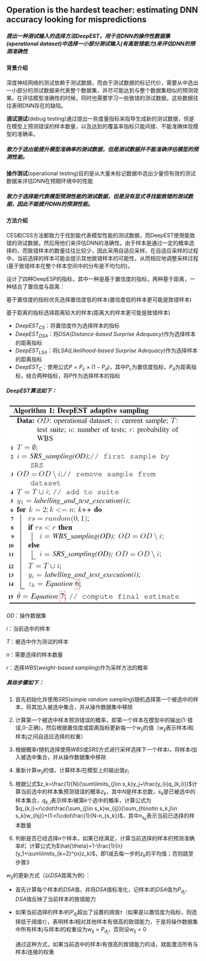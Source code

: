 ## Operation is the hardest teacher: estimating DNN accuracy looking for mispredictions

##### 提出一种测试输入的选择方法DeepEST，用于在DNN的操作性数据集(operational dataset)中选择一小部分测试输入(有高致错能力)来评估DNN的预测准确性

#### 背景介绍

深度神经网络的测试依赖于测试数据，而由于测试数据的标记代价，需要从中选出一小部分的测试数据来代表整个数据集，并尽可能达到与整个数据集相似的预测效果。在评估模型准确性的时候，同时也需要学习一些致错的测试数据，这些数据往往表明DNN存在的缺陷。

**调试测试**(debug testing)通过提出一些度量指标来指导生成新的测试数据，但是在模型上预测错误的样本数量，以及达到的覆盖率指标只能间接、不能准确体现模型的准确率。

##### 致力于选出能提升模型准确率的测试数据，但是测试数据并不能准确评估模型的预测性能。

**操作测试**(operational testing)目的是从大量未标记数据中选出少量但有效的测试数据来评估DNN在预期环境中的性能

##### 致力于选择能代表模型预测性能的测试数据，但是没有显式寻找能致错的测试数据，因此不能提升DNN的预测性能。

#### 方法介绍

CES和CSS方法都致力于找到能代表模型性能的测试数据，而DeepEST使用能致错的测试数据，然后用他们来评估DNN的准确性。由于样本是通过一定的概率选择的，而致错样本的数量往往比较少，因此采用自适应采样。在自适应采样的过程中，当前选择的样本可能会提示其他致错样本的可能性，从而相应地调整采样过程(基于致错样本在整个样本空间中的分布是不均匀的)。

设计了四种DeepESP的指标，其中一种是基于置信度的指标，两种基于距离，一种结合了置信度与距离：

基于置信度的指标优先选择置信度低的样本(置信度低的样本更可能是致错样本)

基于距离的指标选择距离较大的样本(距离大的样本更可能是致错样本)

* $DeepEST_{CS}$：将置信度作为选择样本的指标
* $DeepEST_{DSA}$：将$DSA(Distance$-$based\ Surprise\ Adequacy)$作为选择样本的距离指标
* $DeepEST_{LSA}$：将$LSA(Likelihood$-$based\ Surprise\ Adequacy)$作为选择样本的距离指标
* $DeepEST_{C}$：使用公式$P=P_c\times(1-P_d)$，其中$P_c$为置信度指标，$P_d$为距离指标，结合两种指标，将$P$作为选择样本的指标

##### DeepEST算法如下：

![DeepEST_Algorithm1](../Images/DeepEST_Algorithm1.png)

$OD$：操作数据集

$i$：当前选中的样本

$T$：被选中作为测试的样本

$n$：需要选择的样本数量

$r$：选择$WBS(weight$-$based\ sampling)$作为采样方法的概率

##### 具体步骤如下：

1. 首先初始化并使用$SRS(simple\ random\ sampling)$随机选择第一个被选中的样本，将其加入被选中集合，并从操作数据集中移除

2. 计算第一个被选中样本预测错误的概率，即第一个样本在模型中的输出(1-错误,0-正确)，然后根据置信度或距离指标更新每一个$w_{ij}$的值（$w_{ij}$表示样本$i$和样本$j$之间自适应选择的权重）
3. 根据概率$r$随机选择使用$WBS$或$SRS$方式进行采样选择下一个样本$i$，将样本$i$加入被选中集合，并从操作数据集中移除
4. 重新计算$w_{ij}$的值，计算样本$i$在模型上的输出值$y_i$
5. 根据公式$z_k=\frac{1}{N}(\sum\limits_{j\in s_k}y_j+\frac{y_i}{q_{k,i}})$计算当前选中的样本集预测错误的概率$z_k$，其中$N$是样本总数，$s_k$是已被选中的样本集合，$q_{k,i}$表示样本$i$被第$k$个选中的概率，计算公式为$q_{k,i}=r\cdot\frac{\sum_{j\in s_k}w_{ij}}{\sum_{h\notin s_k,j\in s_k}w_{hj}}+(1-r)\cdot\frac{1}{N-n_{s_k}}$，其中$n_{s_k}$表示当前已选择的样本数量
6. 判断是否已经选择$n$个样本，如果已经满足，计算当前选择的样本的预测准确率$\hat{\theta}$，计算公式为$\hat{\theta}=1-\frac{1}{n}(y_1+\sum\limits_{k=2}^{n}z_k)$，即1减去每一步的$z_k$的平均值；否则跳至步骤3

$w_{ij}$的更新方式（以$DSA$距离为例）：

* 首先计算每个样本的$DSA$值，并将$DSA$值标准化，记样本$i$的$DSA$值为$P_{d_j}$，$DSA$值反映了当前样本的致错能力

* 如果当前选择的样本$i$的$P_{d_i}$超出了设置的阈值$\tau$（如果是以置信度为指标，则选择低于阈值$\tau$），表明样本$i$相对其他样本有很高的致错能力，于是将操作数据集中所有样本$j$与样本$i$的权重设为$w_{ij}=P_{d_j}$，否则设$w_{ij}=0$

    通过这种方式，如果当前选中的样本$i$有很高的致错能力的话，就能激活所有与样本$i$连接的权重

























